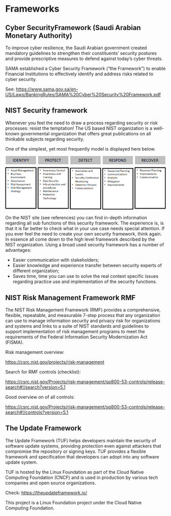 # Frameworks

## Cyber SecurityFramework (Saudi Arabian Monetary Authority)

To improve cyber resilience, the Saudi Arabian government created mandatory guidelines to strengthen their constituents’ security postures and provide prescriptive measures to defend against today’s cyber threats.

SAMA  established a Cyber Security Framework (“the Framework”) to enable Financial  Institutions to effectively identify and address risks related to cyber security.

See: https://www.sama.gov.sa/en-US/Laws/BankingRules/SAMA%20Cyber%20Security%20Framework.pdf 

## NIST Security framework

Whenever you feel the need to draw a process regarding security or risk
processes: resist the temptation! The US based NIST organization is a
well-known governmental organization that offers great publications on
all thinkable subjects regarding security.

One of the simplest, yet most frequently model is displayed here below.

![image](../images/nist.png)

On the NIST site (see references) you can find in-depth information
regarding all sub functions of this security framework. The experience
is, is that it is far better to check what in your use case needs
special attention. If you ever feel the need to create your own security
framework, think again. In essence all come down to the high level
framework described by the NIST organization. Using a broad used
security framework has a number of advantages:

-   Easier communication with stakeholders;
-   Easier knowledge and experience transfer between security experts of
    different organization;
-   Saves time, time you can use to solve the real context specific
    issues regarding practice use and implementation of the security
    functions.


## NIST Risk Management Framework RMF

The NIST Risk Management Framework (RMF) provides a comprehensive, flexible, repeatable, and measurable 7-step process that any organization can use to manage information security and privacy risk for organizations and systems and links to a suite of NIST standards and guidelines to support implementation of risk management programs to meet the requirements of the Federal Information Security Modernization Act (FISMA).  


Risk management overview:

https://csrc.nist.gov/projects/risk-management 

Search for RMF controls (checklist):

https://csrc.nist.gov/Projects/risk-management/sp800-53-controls/release-search#!/search?version=5.1 


Good overview on of all controls:

https://csrc.nist.gov/Projects/risk-management/sp800-53-controls/release-search#!/controls?version=5.1 

## The Update Framework

The Update Framework (TUF) helps developers maintain the security of software update systems, providing protection even against attackers that compromise the repository or signing keys. TUF provides a flexible framework and specification that developers can adopt into any software update system.

TUF is hosted by the Linux Foundation as part of the Cloud Native Computing Foundation (CNCF) and is used in production by various tech companies and open source organizations. 

Check: https://theupdateframework.io/ 

This project is a Linux Foundation project under the Cloud Native Computing Foundation.